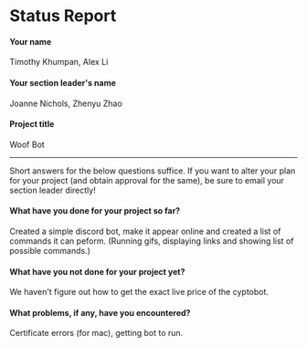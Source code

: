 # Status Report

#### Your name

Timothy Khumpan, Alex Li

#### Your section leader's name

Joanne Nichols, Zhenyu Zhao

#### Project title

Woof Bot

***

Short answers for the below questions suffice. If you want to alter your plan for your project (and obtain approval for the same), be sure to email your section leader directly!

#### What have you done for your project so far?

Created a simple discord bot, make it appear online and created a list of commands it can peform. (Running gifs, displaying links and showing list of possible commands.)

#### What have you not done for your project yet?

We haven't figure out how to get the exact live price of the cyptobot.

#### What problems, if any, have you encountered?

Certificate errors (for mac), getting bot to run. 
